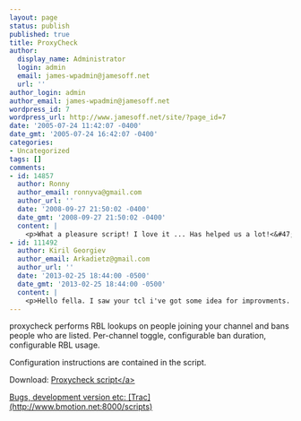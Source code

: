 ```yaml
---
layout: page
status: publish
published: true
title: ProxyCheck
author:
  display_name: Administrator
  login: admin
  email: james-wpadmin@jamesoff.net
  url: ''
author_login: admin
author_email: james-wpadmin@jamesoff.net
wordpress_id: 7
wordpress_url: http://www.jamesoff.net/site/?page_id=7
date: '2005-07-24 11:42:07 -0400'
date_gmt: '2005-07-24 16:42:07 -0400'
categories:
- Uncategorized
tags: []
comments:
- id: 14857
  author: Ronny
  author_email: ronnyva@gmail.com
  author_url: ''
  date: '2008-09-27 21:50:02 -0400'
  date_gmt: '2008-09-27 21:50:02 -0400'
  content: |
    <p>What a pleasure script! I love it ... Has helped us a lot!<&#47;p>
- id: 111492
  author: Kiril Georgiev
  author_email: Arkadietz@gmail.com
  author_url: ''
  date: '2013-02-25 18:44:00 -0500'
  date_gmt: '2013-02-25 18:44:00 -0500'
  content: |
    <p>Hello fella. I saw your tcl i've got some idea for improvments. How can i reach you ? I mean like IRC Server, channel and nick or by email ?<&#47;p>
---
```

<p>proxycheck performs RBL lookups on people joining your channel and bans people who are listed. Per-channel toggle, configurable ban duration, configurable RBL usage.</p>
<p>Configuration instructions are contained in the script.</p>
<p>Download: <a href='http:&#47;&#47;jamesoff.net&#47;site&#47;wp-content&#47;uploads&#47;2008&#47;02&#47;proxychecktcl.bz2' title='Proxycheck script'>Proxycheck script<&#47;a></p>
<p>Bugs, development version etc: [Trac](http:&#47;&#47;www.bmotion.net:8000&#47;scripts)</p>
